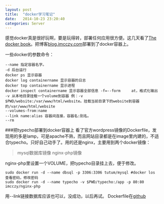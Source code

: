 ```yaml
---
layout: post
title:  "docker学习笔记"
date:   2014-10-23 23:20:40
categories: Server
---
```

感觉docker真是很好玩啊，要是玩得转，部署任何应用很方便。这几天看了[The docker book](http://www.dockerbook.com/)。把博客[blog.imcczy.com](blog.imcczy.com)部署到了docker容器上。

一些docker的参数命令：

    --name 指定容器名字。
    -d 后台运行
    docker ps 显示容器
    docker log containername 显示容器的日志
    docker top containername 显示进程
    docker inspect containername 显示容器全部信息 -f=--form     at，格式化输出
    -v 从本地目录挂载一个volume到容器 例：-v $PWD/website:/var/www/html/website。挂载当前目录下的website到容器的/var/www/html/website
    --volumes-from:name 
    --link name:alias 容器间连接，容器名:别名。
    --rm 

###把typecho部署到docker容器上
看了官方wordpress镜像的Dockerfile，发现用的多是lamp，可是apache不熟，而且网站目录都是在image里内建的，不适合typecho。只好自己动手了。用的还是nginx，主要用到两个docker镜像：
> mysql数据库镜像
nginx-php镜像

nginx-php里设置一个VOLUME，把typecho目录挂上去，便于修改。

    sudo docker run -d --name dbsql -p 3306:3306 tutum/mysql #docker los 查看密码，修改密码
    sudo docker run -d --name typecho -v $PWD/typecho:/app -p 80:80 imcczy/nginx-php

用--link链接数据库应该也可以，没成功，以后再试。
Dockerfile在[github](https://github.com/imcczy/mydocker)
